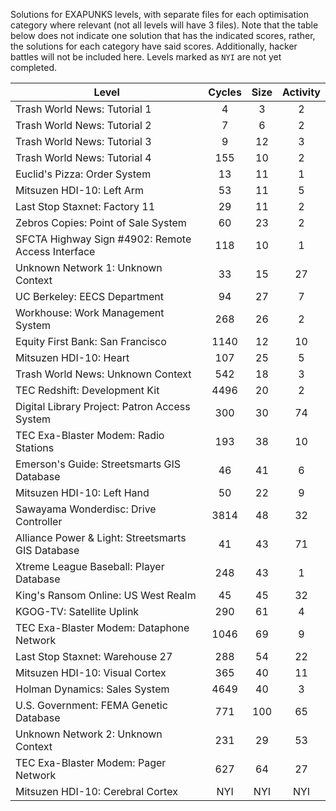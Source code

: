 Solutions for EXAPUNKS levels, with separate files for each optimisation category where relevant (not all levels will have 3 files).
Note that the table below does not indicate one solution that has the indicated scores, rather, the solutions for each category have said scores.
Additionally, hacker battles will not be included here. Levels marked as `NYI` are not yet completed.

 |                       Level                       | Cycles | Size | Activity |
 |  ------------------------------------------------ | :----: | :--: | :------: |
 | Trash World News: Tutorial 1                      |   4    |  3   |    2     |
 | Trash World News: Tutorial 2                      |   7    |  6   |    2     |
 | Trash World News: Tutorial 3                      |   9    |  12  |    3     |
 | Trash World News: Tutorial 4                      |   155  |  10  |    2     |
 | Euclid's Pizza: Order System                      |   13   |  11  |    1     |
 | Mitsuzen HDI-10: Left Arm                         |   53   |  11  |    5     |
 | Last Stop Staxnet: Factory 11                     |   29   |  11  |    2     |
 | Zebros Copies: Point of Sale System               |   60   |  23  |    2     |
 | SFCTA Highway Sign #4902: Remote Access Interface |   118  |  10  |    1     |
 | Unknown Network 1: Unknown Context                |   33   |  15  |    27    |
 | UC Berkeley: EECS Department                      |   94   |  27  |    7     |
 | Workhouse: Work Management System                 |   268  |  26  |    2     |
 | Equity First Bank: San Francisco                  |   1140 |  12  |    10    |
 | Mitsuzen HDI-10: Heart                            |   107  |  25  |    5     |
 | Trash World News: Unknown Context                 |   542  |  18  |    3     |
 | TEC Redshift: Development Kit                     |   4496 |  20  |    2     |
 | Digital Library Project: Patron Access System     |   300  |  30  |    74    |
 | TEC Exa-Blaster Modem: Radio Stations             |   193  |  38  |    10    |
 | Emerson's Guide: Streetsmarts GIS Database        |   46   |  41  |    6     |
 | Mitsuzen HDI-10: Left Hand                        |   50   |  22  |    9     |
 | Sawayama Wonderdisc: Drive Controller             |   3814 |  48  |    32    |
 | Alliance Power & Light: Streetsmarts GIS Database |   41   |  43  |    71    |
 | Xtreme League Baseball: Player Database           |   248  |  43  |    1     |
 | King's Ransom Online: US West Realm               |   45   |  45  |    32    |
 | KGOG-TV: Satellite Uplink                         |   290  |  61  |    4     |
 | TEC Exa-Blaster Modem: Dataphone Network          |   1046 |  69  |    9     |
 | Last Stop Staxnet: Warehouse 27                   |   288  |  54  |    22    |
 | Mitsuzen HDI-10: Visual Cortex                    |   365  |  40  |    11    |
 | Holman Dynamics: Sales System                     |   4649 |  40  |    3     |
 | U.S. Government: FEMA Genetic Database            |   771  |  100 |    65    |
 | Unknown Network 2: Unknown Context                |   231  |  29  |    53    |
 | TEC Exa-Blaster Modem: Pager Network              |   627  |  64  |    27    |
 | Mitsuzen HDI-10: Cerebral Cortex                  |   NYI  |  NYI |    NYI   |
 